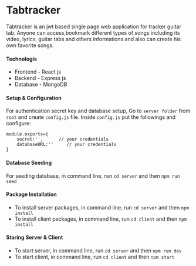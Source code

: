 # Tabtracker
Tabtracker is an jwt based single page web application for tracker guitar tab. Anyone can access,bookmark different types of songs including its video, lyrics, guitar tabs and others informations and also can create his own favorite songs.

#### Technologis
* Frontend - React js
* Backend - Express js
* Database - MongoDB

#### Setup & Configuration
 For authentication secret key and database setup, Go to ```server folder``` from ```root``` and create ```config.js``` file. Inside ```config.js``` put the followings and configure:
```
module.exports={
    secret:'',      // your credentials
    databaseURL:''     // your credentials
}
```
#### Database Seeding 
For seeding database, in command line, run ```cd server``` and then ```npm run seed```

#### Package Installation
* To install server packages, in command line, run ```cd server``` and then ```npm install```
* To install client packages, in command line, run ```cd client``` and then ```npm install```

#### Staring Server & Client
* To start server, in command line, run ```cd server``` and then ```npm run dev```
* To start client, in command line, run ```cd client``` and then ```npm start```
